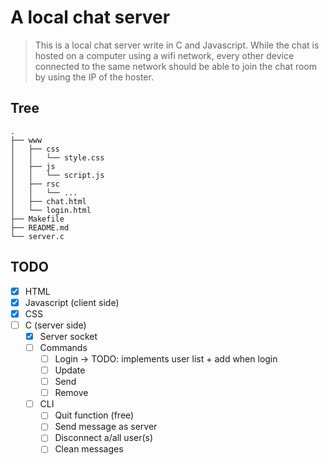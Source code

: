 # A local chat server

> This is a local chat server write in C and Javascript. While the chat is hosted on a computer using a wifi network, every other device connected to the same network should be able to join the chat room by using the IP of the hoster.

## Tree
```
.
├── www
│   ├── css
│   │   └── style.css
│   ├── js
│   │   └── script.js
│   ├── rsc
│   │   └── ...
│   ├── chat.html
│   └── login.html
├── Makefile
├── README.md
└── server.c
```

## TODO
- [x] HTML
- [x] Javascript (client side)
- [x] CSS
- [ ] C (server side)
    - [x] Server socket
    - [ ] Commands
        - [ ] Login -> TODO: implements user list + add when login
        - [ ] Update
        - [ ] Send
        - [ ] Remove
    - [ ] CLI
        - [ ] Quit function (free)
        - [ ] Send message as server
        - [ ] Disconnect a/all user(s)
        - [ ] Clean messages
